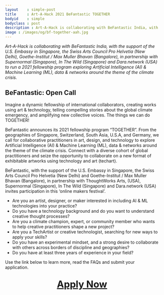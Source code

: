 ```yaml
---
layout    : simple-post
title     : Art-A-Hack 2021 BeFantastic TOGETHER
bodyid    : simple
bodyclass : post
description : Art-A-Hack is collaborating with BeFantastic India, with the support of the U.S. Embassy in Singapore, the Swiss Arts Council Pro Helvetia (New Delhi), Goethe-Institut / Max Muller Bhavan (Bangalore), in partnership with Supernormal (Singapore), In The Wild (Singapore) and Dara.network (USA) to run a 2021 fellowship program exploring Artificial Intelligence (AI) & Machine Learning (ML), data & networks around the theme of the climate crisis.
image : /images/og/bf-together-aah.jpg
---
```

*Art-A-Hack is collaborating with BeFantastic India, with the support of the U.S. Embassy in Singapore, the Swiss Arts Council Pro Helvetia (New Delhi), Goethe-Institut / Max Muller Bhavan (Bangalore), in partnership with Supernormal (Singapore), In The Wild (Singapore) and Dara.network (USA) to run a 2021 fellowship program exploring Artificial Intelligence (AI) & Machine Learning (ML), data & networks around the theme of the climate crisis.*

## BeFantastic: Open Call

Imagine a dynamic fellowship of international collaborators, creating works using art & technology, telling compelling stories about the global climate emergency, and amplifying new collective voices. The things we can do TOGETHER!

BeFantastic announces its 2021 fellowship program “TOGETHER”. From the geographies of Singapore, Switzerland, South Asia, U.S.A, and Germany, we call for collaborative practitioners in art, design, and technology to explore Artificial Intelligence (AI) & Machine Learning (ML), data & networks around the theme of the climate crisis. Connect with a diverse cohort of global practitioners and seize the opportunity to collaborate on a new format of exhibitable artworks using technology and art (techart). 

BeFantastic, with the support of the U.S. Embassy in Singapore, the Swiss Arts Council Pro Helvetia (New Delhi) and Goethe-Institut / Max Muller Bhavan (Bangalore), in partnership with ThoughtWorks Arts, (USA), Supernormal (Singapore), In The Wild (Singapore) and Dara.network (USA) invites participation in this ‘online makers festival’. 

- Are you an artist, designer, or maker interested in including AI & ML technologies into your practice?
- Do you have a technology background and do you want to understand creative thought processes?  
- Are you a climate champion, expert, or community member who wants to help creative practitioners shape a new project?
- Are you a TechArtist or creative technologist, searching for new ways to apply your skills?
- Do you have an experimental mindset, and a strong desire to collaborate with others across borders of discipline and geographies?
- Do you have at least three years of experience in your field?

Use the link below to learn more, read the FAQs and submit your application.

<div style="width: 100%; text-align: center; margin: 2em 0 4em 0;"><a href="https://befantastic.in/together/" style="font-size: 2.2em; font-weight: bold;">Apply Now</a></div>